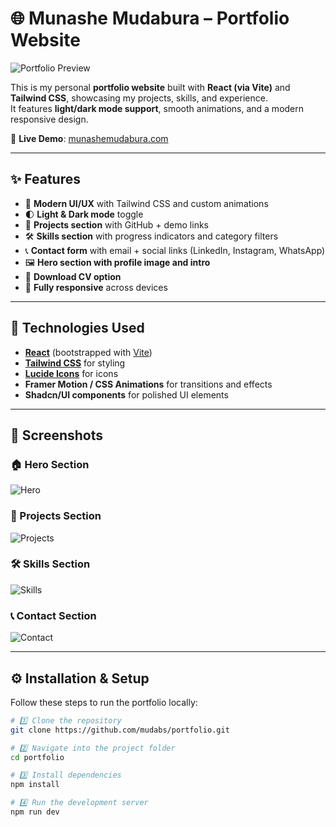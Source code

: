 # 🌐 Munashe Mudabura – Portfolio Website

![Portfolio Preview](./screenshots/home.png)

This is my personal **portfolio website** built with **React (via Vite)** and **Tailwind CSS**, showcasing my projects, skills, and experience.  
It features **light/dark mode support**, smooth animations, and a modern responsive design.

🔗 **Live Demo**: [munashemudabura.com](http://munashemudabura.com)

---

## ✨ Features

- 🎨 **Modern UI/UX** with Tailwind CSS and custom animations
- 🌓 **Light & Dark mode** toggle
- 📂 **Projects section** with GitHub + demo links
- 🛠️ **Skills section** with progress indicators and category filters
- 📞 **Contact form** with email + social links (LinkedIn, Instagram, WhatsApp)
- 🖼️ **Hero section with profile image and intro**
- 📄 **Download CV option**
- 📱 **Fully responsive** across devices

---

## 🚀 Technologies Used

- **[React](https://react.dev/)** (bootstrapped with [Vite](https://vitejs.dev/))
- **[Tailwind CSS](https://tailwindcss.com/)** for styling
- **[Lucide Icons](https://lucide.dev/)** for icons
- **Framer Motion / CSS Animations** for transitions and effects
- **Shadcn/UI components** for polished UI elements

---

## 📸 Screenshots

### 🏠 Hero Section

![Hero](./screenshots/hero.png)

### 💼 Projects Section

![Projects](./screenshots/projects.png)

### 🛠️ Skills Section

![Skills](./screenshots/skills.png)

### 📞 Contact Section

![Contact](./screenshots/contact.png)

---

## ⚙️ Installation & Setup

Follow these steps to run the portfolio locally:

```bash
# 1️⃣ Clone the repository
git clone https://github.com/mudabs/portfolio.git

# 2️⃣ Navigate into the project folder
cd portfolio

# 3️⃣ Install dependencies
npm install

# 4️⃣ Run the development server
npm run dev
```
